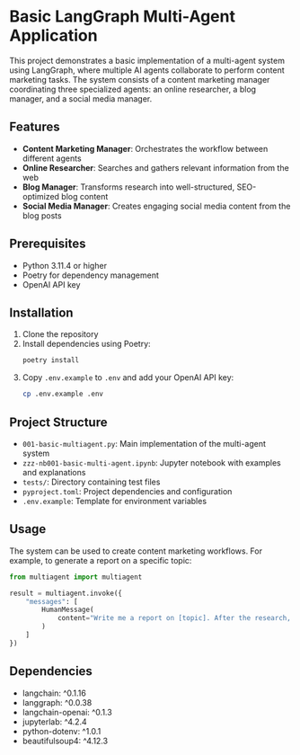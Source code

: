 # Basic LangGraph Multi-Agent Application

This project demonstrates a basic implementation of a multi-agent system using LangGraph, where multiple AI agents collaborate to perform content marketing tasks. The system consists of a content marketing manager coordinating three specialized agents: an online researcher, a blog manager, and a social media manager.

## Features

- **Content Marketing Manager**: Orchestrates the workflow between different agents
- **Online Researcher**: Searches and gathers relevant information from the web
- **Blog Manager**: Transforms research into well-structured, SEO-optimized blog content
- **Social Media Manager**: Creates engaging social media content from the blog posts

## Prerequisites

- Python 3.11.4 or higher
- Poetry for dependency management
- OpenAI API key

## Installation

1. Clone the repository
2. Install dependencies using Poetry:
   ```bash
   poetry install
   ```
3. Copy `.env.example` to `.env` and add your OpenAI API key:
   ```bash
   cp .env.example .env
   ```

## Project Structure

- `001-basic-multiagent.py`: Main implementation of the multi-agent system
- `zzz-nb001-basic-multi-agent.ipynb`: Jupyter notebook with examples and explanations
- `tests/`: Directory containing test files
- `pyproject.toml`: Project dependencies and configuration
- `.env.example`: Template for environment variables

## Usage

The system can be used to create content marketing workflows. For example, to generate a report on a specific topic:

```python
from multiagent import multiagent

result = multiagent.invoke({
    "messages": [
        HumanMessage(
            content="Write me a report on [topic]. After the research, pass the findings to the blog manager to generate the final blog article. Once done, pass it to the social media manager to write a tweet on the subject."
        )
    ]
})
```

## Dependencies

- langchain: ^0.1.16
- langgraph: ^0.0.38
- langchain-openai: ^0.1.3
- jupyterlab: ^4.2.4
- python-dotenv: ^1.0.1
- beautifulsoup4: ^4.12.3
